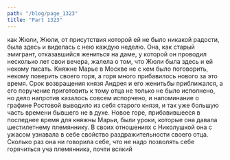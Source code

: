 ```yaml
---
path: "/blog/page_1323"
title: "Part 1323"
---
```


 как Жюли, Жюли, от присутствия которой ей не было никакой радости, была здесь и виделась с нею каждую неделю. Она, как старый эмигрант, отказавшийся жениться на даме, у которой он проводил несколько лет свои вечера, жалела о том, что Жюли была здесь и ей некому писать. Княжне Марье в Москве не с кем было поговорить, некому поверить своего горя, а горя много прибавилось нового за это время. Срок возвращения князя Андрея и его женитьбы приближался, а его поручение приготовить к тому отца не только не было исполнено, но дело напротив казалось совсем испорчено, и напоминание о графине Ростовой выводило из себя старого князя, и так уже большую часть времени бывшего не в духе. Новое горе, прибавившееся в последнее время для княжны Марьи, были уроки, которые она давала шестилетнему племяннику. В своих отношениях с Николушкой она с ужасом узнавала в себе свойство раздражительности своего отца. Сколько раз она ни говорила себе, что не надо позволять себе горячиться уча племянника, почти всякий
